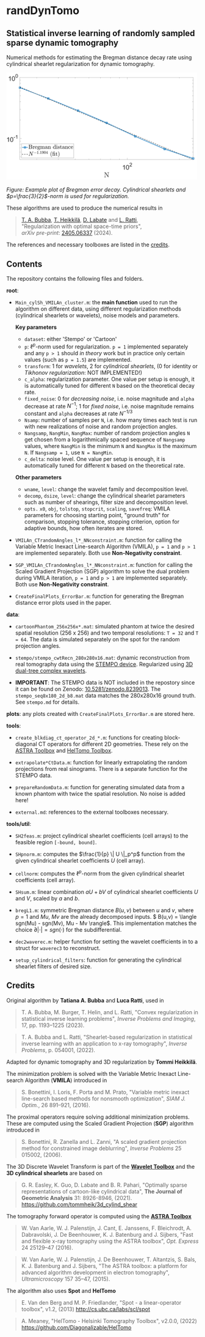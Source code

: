 # randDynTomo

## Statistical inverse learning of randomly sampled sparse dynamic tomography
Numerical methods for estimating the Bregman distance decay rate using cylindrical shearlet regularization for dynamic tomography.

<img title="Bregman error decay with cylindrical shearlets, p=3/2" alt="Example plot" src="plots/Cartoon_decreasing_p32_Shearlet_Nsamp005.png" width="500">  

_Figure: Example plot of Bregman error decay. Cylindrical shearlets and $p=\frac{3}{2}$-norm is used for regularization._


These algorithms are used to produce the numerical results in  
> [T. A. Bubba](https://orcid.org/0000-0003-0020-9210), [T. Heikkilä](https://orcid.org/0000-0001-5505-8136), [D. Labate](https://orcid.org/0000-0002-9718-789X) and [L. Ratti](https://orcid.org/0000-0001-7948-0577),  
"Regularization with optimal space-time priors",  
_arXiv pre-print_: [2405.06337](http://arxiv.org/abs/2405.06337) (2024). 

The references and necessary toolboxes are listed in the [credits](#credits).

## Contents

The repository contains the following files and folders.

**root**:

- `Main_cylSh_VMILAn_cluster.m`: the **main function** used to run the algorithm on different data, using different regularization methods (cylindrical shearlets or wavelets), noise models and parameters.

    **Key parameters**  
    - `dataset`: either 'Stempo' or 'Cartoon'
    - `p`: $\ell^p$-norm used for regularization. `p = 1` implemented separately and any `p > 1` should *in theory* work but in practice only certain values (such as `p = 1.5`) are implemented.
    - `transform`: 1 for *wavelets*, 2 for *cylindrical shearlets*, (0 for identity or *Tikhonov regularization*: NOT IMPLEMENTED!)
    - `c_alpha`: regularization parameter. One value per setup is enough, it is automatically tuned for different `N` based on the theoretical decay rate.
    - `fixed_noise`: 0 for *decreasing noise*, i.e. noise magnitude and `alpha` decrease at rate $N^{-1}$; 1 for *fixed noise*, i.e. noise magnitude remains constant and `alpha` decreases at rate $N^{-1/3}$ 
    - `Nsamp`: number of samples per `N`, i.e. how many times each test is run with new realizations of noise and random projection angles.
    - `Nangsamp`, `NangMin`, `NangMax`: number of random projection angles `N` get chosen from a logarithmically spaced sequence of `Nangsamp` values, where `NangMin` is the minimum `N` and `NangMax` is the maximum `N`. If `Nangsamp = 1`, use `N = NangMin`.
    - `c_delta`: noise level. One value per setup is enough, it is automatically tuned for different `N` based on the theoretical rate.

    **Other parameters**  
    - `wname`, `level`: change the wavelet family and decomposition level.
    - `decomp`, `dsize`, `level`: change the cylindrical shearlet parameters such as number of shearings, filter size and decomposition level.
    - `opts.` `x0`, `obj`, `tolstop`, `stopcrit`, `scaling`, `savefreq`: VMILA parameters for choosing starting point, "ground truth" for comparison, stopping tolerance, stopping criterion, option for adaptive bounds, how often iterates are stored.

- `VMILAn_CTrandomAngles_l*_NNconstraint.m`: function for calling the Variable Metric Inexact Line-search Algorithm (VMILA), `p = 1` and `p > 1` are implemented separately. Both use **Non-Negativity constraint**.

- `SGP_VMILAn_CTrandomAngles_l*_NNconstraint.m`: function for calling the Scaled Gradient Projection (SGP) algorithm to solve the dual problem during VMILA iteration, `p = 1` and `p > 1` are implemented separately. Both use **Non-Negativity constraint**.

- `CreateFinalPlots_ErrorBar.m`: function for generating the Bregman distance error plots used in the paper.

**data**:  

- `cartoonPhantom_256x256x*.mat`: simulated phantom at twice the desired spatial resolution (256 x 256) and two temporal resolutions: `T = 32` and `T = 64`. The data is simulated separately on the spot for the random projection angles.

- `stempo/stempo_cwtRecn_280x280x16.mat`: dynamic reconstruction from real tomography data using the [STEMPO device](https://zenodo.org/record/8239013). Regularized using [3D dual-tree complex wavelets](https://sigproc.eng.cam.ac.uk/foswiki/pub/Main/NGK/Chen_H_TIP_effreg_14may2011_submitted.pdf).

- **IMPORTANT**: The STEMPO data is NOT included in the repostory since it can be found on Zenodo: [10.5281/zenodo.8239013](https://zenodo.org/record/8239013). The `stempo_seq8x180_2d_b8.mat` data matches the 280x280x16 ground truth. See `stempo.md` for details.

**plots**: any plots created with `CreateFinalPlots_ErrorBar.m` are stored here.

**tools**: 

- `create_blkdiag_ct_operator_2d_*.m`: functions for creating block-diagonal CT operators for different 2D geometries. These rely on the [ASTRA Toolbox](#astra) and [HelTomo Toolbox](#heltomo).

- `extrapolate*CtData.m`: function for linearly extrapolating the random projections from real sinograms. There is a separate function for the STEMPO data.

- `prepareRandomData.m`: function for generating simulated data from a known phantom with twice the spatial resolution. No noise is added here!

- `external.md`: references to the external toolboxes necessary.

**tools/util**:

- `SH2feas.m`: project cylindrical shearlet coefficients (cell arrays) to the feasible region `[-bound, bound]`.

- `SHpnorm.m`: computes the $\frac{1}{p} \| U \|_p^p$ function from the given cylindrical shearlet coefficients $U$ (cell array).

- `cellnorm`: computes the $\ell^p$-norm from the given cylindrical shearlet coefficients (cell array).

- `SHsum.m`: linear combination $aU + bV$ of cylindrical shearlet coefficients $U$ and $V$, scaled by $a$ and $b$.

- `bregL1.m`: symmetric Bregman distance $B(u,v)$ between $u$ and $v$, where $p=1$ and $Mu$, $Mv$ are the already decomposed inputs. $ B(u,v) = \langle sgn(Mu) - sgn(Mv), Mu - Mv \rangle$. This implementation matches the choice $\partial | \cdot | = sgn(\cdot)$ for the subdifferential.

- `dec2waverec.m`: helper function for setting the wavelet coefficients in to a struct for `waverec3` to reconstruct.

- `setup_cylindrical_filters`: function for generating the cylindrical shearlet filters of desired size.



## Credits <a name="credits"></a>

Original algorithm by **Tatiana A. Bubba** and **Luca Ratti**, used in  
> T. A. Bubba, M. Burger, T. Helin, and L. Ratti, "Convex regularization in statistical inverse learning problems", _Inverse Problems and Imaging_, 17, pp. 1193–1225 (2023).  

> T. A. Bubba and L. Ratti, "Shearlet-based regularization in statistical inverse learning with an application to x-ray tomography", 
_Inverse Problems_, p. 054001, (2022).

Adapted for dynamic tomography and 3D regularization by **Tommi Heikkilä**.

The minimization problem is solved with the Variable Metric Inexact Line-search Algorithm (**VMILA**) introduced in  
> S. Bonettini, I. Loris, F. Porta and M. Prato, "Variable metric inexact line-search based methods for nonsmooth optimization", _SIAM J. Optim._, 26 891–921, (2016).

The proximal operators require solving additional minimization problems. These are computed using the Scaled Gradient Projection (**SGP**) algorithm introduced in  
> S. Bonettini, R. Zanella and L. Zanni, "A scaled gradient projection method for constrained image deblurring", 
_Inverse Problems_ 25 015002, (2006).

The 3D Discrete Wavelet Transform is part of the [**Wavelet Toolbox**](https://www.mathworks.com/products/wavelet.html) and the **3D cylindrical shearlets** are based on
> G. R. Easley, K. Guo, D. Labate and B. R. Pahari, "Optimally sparse representations of cartoon-like cylindrical data", 
__The Journal of Geometric Analysis__ 31: 8926-8946, (2021).  
https://github.com/tommheik/3d_cylind_shear

The tomography forward operator is computed using the [**ASTRA Toolbox**](https://astra-toolbox.com/) <a name="astra"></a>
> W. Van Aarle, W. J. Palenstijn, J. Cant, E. Janssens, F. Bleichrodt, A. Dabravolski, J. De Beenhouwer,
K. J. Batenburg and J. Sijbers, "Fast and flexible x-ray tomography using the ASTRA toolbox", 
_Opt. Express_ 24 25129–47 (2016).

> W. Van Aarle, W. J. Palenstijn, J. De Beenhouwer, T. Altantzis, S. Bals, K. J. Batenburg and J. Sijbers, "The ASTRA toolbox: a platform for advanced algorithm development in electron tomography", _Ultramicroscopy_ 157 35–47, (2015).

The algorithm also uses **Spot** and **HelTomo** <a name="heltomo"></a>
> E. Van den Berg and M. P. Friedlander, "Spot - a linear-operator toolbox", v1.2, (2013) http://cs.ubc.ca/labs/scl/spot

> A. Meaney, "HelTomo - Helsinki Tomography Toolbox", v2.0.0, (2022) https://github.com/Diagonalizable/HelTomo
